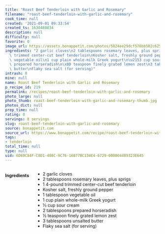 ```yaml
---
title: "Roast Beef Tenderloin with Garlic and Rosemary"
filename: "roast-beef-tenderloin-with-garlic-and-rosemary"
cook_time: null
created: '2021-09-01 09:33:54'
created_ts: 1630488834
description: null
difficulty: null
favorite: 0
image_url: https://assets.bonappetit.com/photos/5824ee29dcf576bb502c625c/16:9/w_1880,c_limit/roast-beef-tenderloin-with-garlic-and-rosemary.jpg
ingredients: "2 garlic cloves\n2 tablespoons rosemary leaves, plus sprigs\n1 4-pound\
  \ trimmed center-cut beef tenderloin\nKosher salt, freshly ground pepper\n1 tablespoon\
  \ vegetable oil\n1 cup plain whole-milk Greek yogurt\n\u2153 cup sour cream\n2 tablespoons\
  \ prepared horseradish\n\xBD teaspoon finely grated lemon zest\n3 tablespoons unsalted\
  \ butter\nFlaky sea salt (for serving)"
intrash: 0
mine: null
name: Roast Beef Tenderloin with Garlic and Rosemary
p_recipe_id: 219
permalink: /recipes/roast-beef-tenderloin-with-garlic-and-rosemary
photo_large: null
photo_thumb: roast-beef-tenderloin-with-garlic-and-rosemary-thumb.jpg
photos_dict: null
prep_time: null
rating: 0
servings: 8 servings
slug: roast-beef-tenderloin-with-garlic-and-rosemary
source: bonappetit.com
source_url: https://www.bonappetit.com/recipe/roast-beef-tenderloin-with-garlic-and-rosemary
tags:
- tenderloin
total_time: null
type: null
uid: 6D69C84F-C8D1-488C-9C76-16B77BC134E4-6729-000004489323E645
---
```

<div class="columns large-7 small-12" id="writeup">	</div><!-- #writeup -->
</div><!-- #row-one -->
<div class="row" id="row-two">	<div class="columns large-4 small-12" id="ingredients"><h4>Ingredients</h4><div class="box box-ingredients content"><ul>
<li>2 garlic cloves</li>
<li>2 tablespoons rosemary leaves, plus sprigs</li>
<li>1 4-pound trimmed center-cut beef tenderloin</li>
<li>Kosher salt, freshly ground pepper</li>
<li>1 tablespoon vegetable oil</li>
<li>1 cup plain whole-milk Greek yogurt</li>
<li>⅓ cup sour cream</li>
<li>2 tablespoons prepared horseradish</li>
<li>½ teaspoon finely grated lemon zest</li>
<li>3 tablespoons unsalted butter</li>
<li>Flaky sea salt (for serving)</li>
</ul>
</div>	</div>	<div class="columns large-6 small-12" id="directions">	</div>
